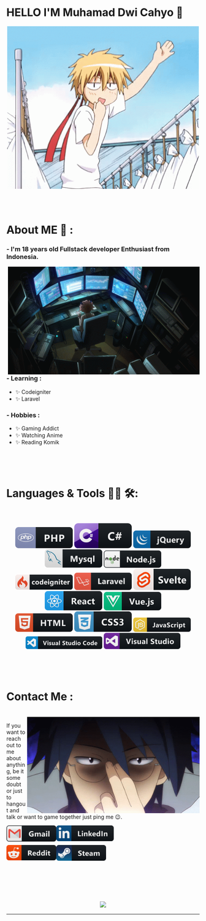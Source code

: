 # HELLO I'M Muhamad Dwi Cahyo 👋

<div align="center">
<img hight="300" width="500" alt="GIF" align="center" src="https://github.com/dwicahyo1512/dwicahyo1512/blob/main/assets/Takumi-USUI-wave.gif">
</div>

</br>
</br>
</br>


# About ME 💬 :

### - I'm 18 years old Fullstack developer Enthusiast from Indonesia.

<img hight="400" width="500" alt="GIF" align="right" src="https://github.com/dwicahyo1512/dwicahyo1512/blob/main/assets/EgUx.gif">

### - Learning :
- ✨ Codeigniter
- ✨ Laravel

### - Hobbies : 
- ✨ Gaming Addict
- ✨ Watching Anime
- ✨ Reading Komik

</br>
</br>
</br>



# Languages & Tools 👨‍💻 🛠:
</br>

<p align="center">

<!-- For more icons please follow  https://github.com/MikeCodesDotNET/ColoredBadges -->
<img src="https://github.com/dwicahyo1512/dwicahyo1512/blob/main/assets/icons/php.png" alt="php" width="150" hight="60">
<img src="https://github.com/dwicahyo1512/dwicahyo1512/blob/main/assets/icons/csharp.png" alt="csharp" width="150" hight="-10">
<img src="https://github.com/dwicahyo1512/dwicahyo1512/blob/main/assets/icons/jquery.png" alt="jquery" width="150"hight="90">
<img src="https://github.com/dwicahyo1512/dwicahyo1512/blob/main/assets/icons/mysql.png" alt="mysql" width="150" hight="85">
<img src="https://github.com/dwicahyo1512/dwicahyo1512/blob/main/assets/icons/nodejs.png" alt="nodejs" width="150" hight="90">
</br>
<img src="https://github.com/dwicahyo1512/dwicahyo1512/blob/main/assets/icons/codeigniter.png" alt="codeigniter"  width="150" hight="110">
<img src="https://github.com/dwicahyo1512/dwicahyo1512/blob/main/assets/icons/laravel.png" alt="laravel" width="150" hight="100">
<img src="https://github.com/dwicahyo1512/dwicahyo1512/blob/main/assets/icons/svelte.png" alt="svelte" width="150" hight="80">
<img src="https://github.com/dwicahyo1512/dwicahyo1512/blob/main/assets/icons/react.png" alt="react" width="150" hight="85">
<img src="https://github.com/dwicahyo1512/dwicahyo1512/blob/main/assets/icons/vue.png" alt="vue" width="150" hight="90">
</br>
<img src="https://github.com/dwicahyo1512/dwicahyo1512/blob/main/assets/icons/html.png" alt="html" width="150" hight="60">
<img src="https://github.com/dwicahyo1512/dwicahyo1512/blob/main/assets/icons/css.png" alt="css" width="150" hight="60">
<img src="https://github.com/dwicahyo1512/dwicahyo1512/blob/main/assets/icons/js.png" alt="js" width="150" hight="90">
</br>
<img src="https://github.com/dwicahyo1512/dwicahyo1512/blob/main/assets/icons/visualstudio_code.png" alt="visualstudio_code" width="200" hight="100">
<img src="https://github.com/dwicahyo1512/dwicahyo1512/blob/main/assets/icons/visualstudio.png" alt="visualstudio" width="200" hight="60">
</p>
</br>
</br>
</br>



# Contact Me :

<p>
 </br>


<img hight="320" width="450" align="right" alt="GIF" src="https://github.com/dwicahyo1512/dwicahyo1512/blob/main/assets/6db16173c29293e2c0f63db13601a85d.gif">


If you want to reach out to me about anything, be it some doubt or just to hangout and talk or want to game together just ping me 😉.

<a href="mailto:dwicahyo.1512@gmail.com">
 <img align="left" alt="Gmail" width="130" hight="100" src="https://github.com/dwicahyo1512/dwicahyo1512/blob/main/assets/icons/gmail.png" />
</a>
<a href="https://www.linkedin.com/in/ashutosh-saxena-7b326817b/">
  <img align="left" alt="Linkedin" width="150" hight="100" src="https://github.com/dwicahyo1512/dwicahyo1512/blob/main/assets/icons/linkedin.png" />
</br>
</br>
</br>
</a>
<a href="https://www.reddit.com/user/X_Ashutosh_X">
  <img align="left" alt=" Reddit" width="130" hight="100" src="https://github.com/dwicahyo1512/dwicahyo1512/blob/main/assets/icons/reddit.png" />
</a>
<a href="https://steamcommunity.com/profiles/76561198182224539/">
  <img align="left" alt="Steam" width="130" hight="100" src="https://github.com/dwicahyo1512/dwicahyo1512/blob/main/assets/icons/steam.png" />
</a>
 </p>
 

</br>
</br>
</br>
</br>
</br>
</br>
</br>



<p align="center" >  
  <a href="https://github.com/anuraghazra/github-readme-stats"> 
<img  src="https://github-readme-stats.vercel.app/api?username=dwicahyo1512&&show_icons=true&theme=radical"/>
  </a>
  </p>

*************
